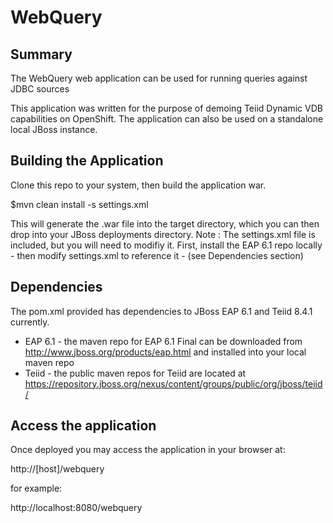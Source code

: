 # WebQuery

## Summary

The WebQuery web application can be used for running queries against JDBC sources

This application was written for the purpose of demoing Teiid Dynamic VDB capabilities on OpenShift.  The application can also be used on a standalone local JBoss instance.

## Building the Application

Clone this repo to your system, then build the application war.

$mvn clean install -s settings.xml

This will generate the .war file into the target directory, which you can then drop into your JBoss deployments directory.
Note : The settings.xml file is included, but you will need to modifiy it.  First, install the EAP 6.1 repo locally - then modify settings.xml to reference it - (see Dependencies section)

## Dependencies

The pom.xml provided has dependencies to JBoss EAP 6.1 and Teiid 8.4.1 currently.

 - EAP 6.1 - the maven repo for EAP 6.1 Final can be downloaded from http://www.jboss.org/products/eap.html and installed into your local maven repo
 - Teiid   - the public maven repos for Teiid are located at https://repository.jboss.org/nexus/content/groups/public/org/jboss/teiid/

## Access the application

Once deployed you may access the application in your browser at:

http://[host]/webquery

for example: 

http://localhost:8080/webquery

